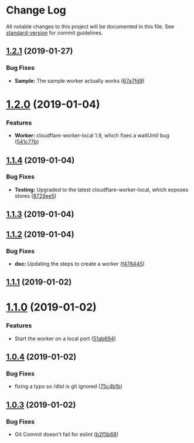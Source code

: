 # Change Log

All notable changes to this project will be documented in this file. See [standard-version](https://github.com/conventional-changelog/standard-version) for commit guidelines.

<a name="1.2.1"></a>
## [1.2.1](https://github.com/gja/create-cloudflare-worker/compare/v1.2.0...v1.2.1) (2019-01-27)


### Bug Fixes

* **Sample:** The sample worker actually works ([67a7fd9](https://github.com/gja/create-cloudflare-worker/commit/67a7fd9))



<a name="1.2.0"></a>
# [1.2.0](https://github.com/gja/create-cloudflare-worker/compare/v1.1.4...v1.2.0) (2019-01-04)


### Features

* **Worker:** cloudflare-worker-local 1.9, which fixes a waitUntil bug ([541c77b](https://github.com/gja/create-cloudflare-worker/commit/541c77b))



<a name="1.1.4"></a>
## [1.1.4](https://github.com/gja/create-cloudflare-worker/compare/v1.1.3...v1.1.4) (2019-01-04)


### Bug Fixes

* **Testing:** Upgraded to the latest cloudflare-worker-local, which exposes stores ([8729ee5](https://github.com/gja/create-cloudflare-worker/commit/8729ee5))



<a name="1.1.3"></a>
## [1.1.3](https://github.com/gja/create-cloudflare-worker/compare/v1.1.2...v1.1.3) (2019-01-04)



<a name="1.1.2"></a>
## [1.1.2](https://github.com/gja/create-cloudflare-worker/compare/v1.1.1...v1.1.2) (2019-01-04)


### Bug Fixes

* **doc:** Updating the steps to create a worker ([f478445](https://github.com/gja/create-cloudflare-worker/commit/f478445))



<a name="1.1.1"></a>
## [1.1.1](https://github.com/gja/create-cloudflare-worker/compare/v1.1.0...v1.1.1) (2019-01-02)



<a name="1.1.0"></a>
# [1.1.0](https://github.com/gja/create-cloudflare-worker/compare/v1.0.4...v1.1.0) (2019-01-02)


### Features

* Start the worker on a local port ([51ab694](https://github.com/gja/create-cloudflare-worker/commit/51ab694))



<a name="1.0.4"></a>
## [1.0.4](https://github.com/gja/create-cloudflare-worker/compare/v1.0.3...v1.0.4) (2019-01-02)


### Bug Fixes

* fixing a typo so /dist is git ignored ([75c4b1b](https://github.com/gja/create-cloudflare-worker/commit/75c4b1b))



<a name="1.0.3"></a>
## [1.0.3](https://github.com/gja/create-cloudflare-worker/compare/v1.0.2...v1.0.3) (2019-01-02)


### Bug Fixes

* Git Commit doesn't fail for eslint ([b2f5b68](https://github.com/gja/create-cloudflare-worker/commit/b2f5b68))
